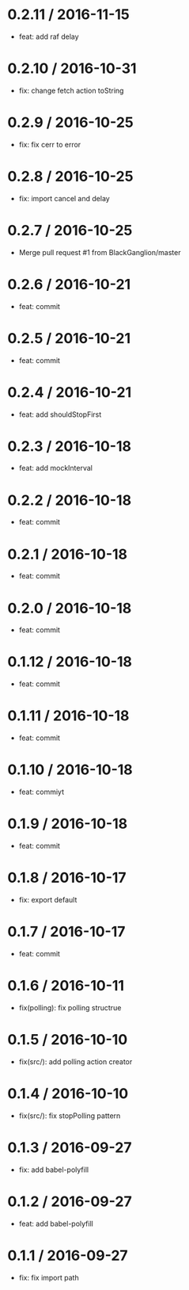 0.2.11 / 2016-11-15
==================

* feat: add raf delay

0.2.10 / 2016-10-31
==================

* fix: change fetch action toString

0.2.9 / 2016-10-25
==================

* fix: fix cerr to error

0.2.8 / 2016-10-25
==================

* fix: import cancel and delay

0.2.7 / 2016-10-25
==================

* Merge pull request #1 from BlackGanglion/master

0.2.6 / 2016-10-21
==================

* feat: commit

0.2.5 / 2016-10-21
==================

* feat: commit

0.2.4 / 2016-10-21
==================

* feat: add shouldStopFirst

0.2.3 / 2016-10-18
==================

* feat: add mockInterval

0.2.2 / 2016-10-18
==================

* feat: commit

0.2.1 / 2016-10-18
==================

* feat: commit

0.2.0 / 2016-10-18
==================

* feat: commit

0.1.12 / 2016-10-18
==================

* feat: commit

0.1.11 / 2016-10-18
==================

* feat: commit

0.1.10 / 2016-10-18
==================

* feat: commiyt

0.1.9 / 2016-10-18
==================

* feat: commit

0.1.8 / 2016-10-17
==================

* fix: export default

0.1.7 / 2016-10-17
==================

* feat: commit

0.1.6 / 2016-10-11
==================

* fix(polling): fix polling structrue

0.1.5 / 2016-10-10
==================

* fix(src/): add polling action creator

0.1.4 / 2016-10-10
==================

* fix(src/): fix stopPolling pattern

0.1.3 / 2016-09-27
==================

* fix: add babel-polyfill

0.1.2 / 2016-09-27
==================

* feat: add babel-polyfill

0.1.1 / 2016-09-27
==================

* fix: fix import path

